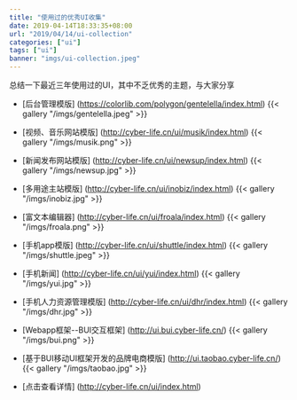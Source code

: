 ```yaml
---
title: "使用过的优秀UI收集"
date: 2019-04-14T18:33:35+08:00
url: "2019/04/14/ui-collection"
categories: ["ui"]
tags: ["ui"]
banner: "imgs/ui-collection.jpeg"
---
```


总结一下最近三年使用过的UI，其中不乏优秀的主题，与大家分享

<!--more-->

* [后台管理模版] (https://colorlib.com/polygon/gentelella/index.html)
{{< gallery "/imgs/gentelella.jpeg" >}}

* [视频、音乐网站模版] (http://cyber-life.cn/ui/musik/index.html)
{{< gallery "/imgs/musik.png" >}}

* [新闻发布网站模版] (http://cyber-life.cn/ui/newsup/index.html)
{{< gallery "/imgs/newsup.jpg" >}}

* [多用途主站模版] (http://cyber-life.cn/ui/inobiz/index.html)
{{< gallery "/imgs/inobiz.jpg" >}}

* [富文本编辑器] (http://cyber-life.cn/ui/froala/index.html)
{{< gallery "/imgs/froala.png" >}}

* [手机app模版] (http://cyber-life.cn/ui/shuttle/index.html)
{{< gallery "/imgs/shuttle.jpeg" >}}

* [手机新闻] (http://cyber-life.cn/ui/yui/index.html)
{{< gallery "/imgs/yui.jpg" >}}

* [手机人力资源管理模版] (http://cyber-life.cn/ui/dhr/index.html)
{{< gallery "/imgs/dhr.jpg" >}}

* [Webapp框架--BUI交互框架] (http://ui.bui.cyber-life.cn/)
{{< gallery "/imgs/bui.png" >}}

* [基于BUI移动UI框架开发的品牌电商模版] (http://ui.taobao.cyber-life.cn/)
{{< gallery "/imgs/taobao.jpg" >}}


* [点击查看详情] (http://cyber-life.cn/ui/index.html)

<!--more-->